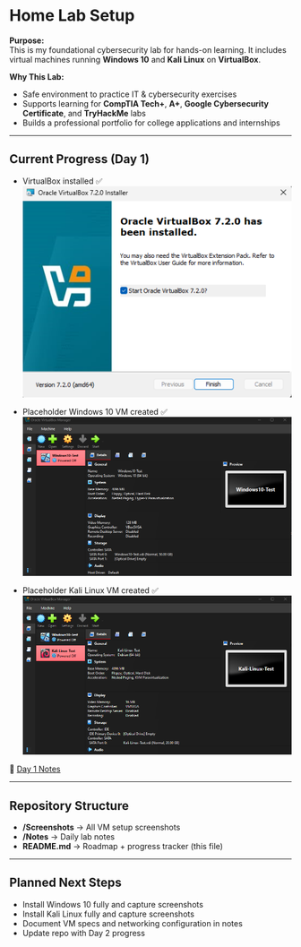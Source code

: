 # Home Lab Setup

**Purpose:**  
This is my foundational cybersecurity lab for hands-on learning. It includes virtual machines running **Windows 10** and **Kali Linux** on **VirtualBox**.

**Why This Lab:**  
- Safe environment to practice IT & cybersecurity exercises  
- Supports learning for **CompTIA Tech+**, **A+**, **Google Cybersecurity Certificate**, and **TryHackMe** labs  
- Builds a professional portfolio for college applications and internships  

---

## Current Progress (Day 1)
- VirtualBox installed ✅  
  ![VirtualBox Installed](Screenshots/VirtualBox_7.2_Installed_2025-09-08.png)  

- Placeholder Windows 10 VM created ✅  
  ![Windows 10 VM](Screenshots/Windows10_VM_Created_2025-09-08.png)  

- Placeholder Kali Linux VM created ✅  
  ![Both VMs](Screenshots/Placeholder_VMs_2025-09-08.png)  

📑 [Day 1 Notes](Notes/Day1.md)

---

## Repository Structure
- **/Screenshots** → All VM setup screenshots  
- **/Notes** → Daily lab notes  
- **README.md** → Roadmap + progress tracker (this file)  

---

## Planned Next Steps
- Install Windows 10 fully and capture screenshots  
- Install Kali Linux fully and capture screenshots  
- Document VM specs and networking configuration in notes  
- Update repo with Day 2 progress  
